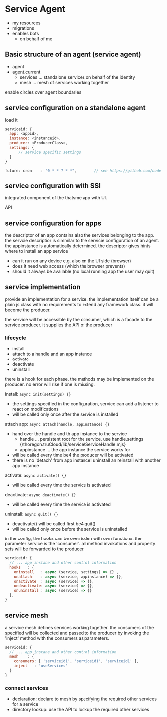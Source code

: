 Service Agent
=============

- my resources
- migrations
- enables bots
    - on behalf of me


## Basic structure of an agent (service agent)

- agent
- agent.current
    - services          ... standalone services on behalf of the identity
    - mesh              ... mesh of services working together

enable circles over agent boundaries

## service configuration on a standalone agent

load it 

````javascript
serviceid: {
  app: <appid>,
  instance: <instanceid>,
  producer: <ProducerClass>,
  settings: {
      // service specific settings
  }
}

future: cron    : "0 * * ? * *",        // see https://github.com/node-cron/node-cron, https://www.freeformatter.com/cron-expression-generator-quartz.html
````

## service configuration with SSI

integrated component of the thatsme app with UI.

API 

## service configuration for apps

the descriptor of an app contains also the services belonging to the app.
the servcie descriptior is simmilar to the servicie configuration of an agent.
the appinstance is automatically determined.
the descriptor gives hints where to install an app service
- can it run on any device e.g. also on the UI side (browser)
- does it need web access (which the browser prevents)
- should it always be available (no local running app the user may quit) 

## service implementation

provide an implementation for a service. the implementation itself can be a plain js class with no requirements
to extend any framework class. it will become the producer.


the service will be accessible by the consumer, which is a facade to the service producer.
it supplies the API of the producer

### lifecycle

- install
- attach to a handle and an app instance
- activate
- deactivate
- uninstall

there is a hook for each phase. the methods may be implemented on the producer.
no error will rise if one is missing.

install:      ````async init(settings) {}````   
- the settings specified in the configuration, service can add a listener to react on modifications
- will be called only once after the service is installed

attach app:   ````async attach(handle, appinstance) {}````
- hand over the handle and th app instance to the service
  - handle      ... persistent root for the service. use handle.settings {/thoregon.truCloud/lib/service/ServiceHandle.mjs}
  - appinstance ... the app instance the service works for
- will be called every time be4 the producer will be activated
- there is no 'detach' from app instance! uninstall an reinstall with another app instance

activate:     ````async activate() {}````
- will be called every time the service is activated

deactivate:     ````async deactivate() {}````
- will be called every time the service is activated

uninstall:      ````async quit() {}````
- deactivate() will be called first be4 quit()
- will be called only once before the service is uninstalled

in the config, the hooks can be overridden with own functions. 
the parameter service is the 'consumer'. all method invokations and property sets will be forwarded to the producer.

````javascript
serviceid: {
  // ... app instane and other control information
  hooks   : {
    oninstall   : async (service, settings) => {} ,
    onattach    : async (service, appinstance) => {},
    onactivate  : async (service) => {},
    ondeactivate: async (service) => {},
    onuninstall : async (service) => {}
  },
}
````

## service mesh

a service mesh defines services working together.
the consumers of the specified will be collected and
passed to the producer by invoking the 'inject' method with the consumers as parameters.

````javascript
serviceid: {
  // ... app instane and other control information
  mesh    : {
    consumers: [ 'serviceid1', 'serviceid1', 'serviceid1' ],
    inject   : 'useServices'
  }
}
````

### connect services 

- declaration: declare to mesh by specifying the required other services for a service
- directory lookup: use the API to lookup the required other services

